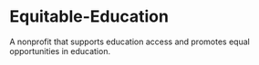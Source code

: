 # Equitable-Education
A nonprofit that supports education access and promotes equal opportunities in education.
